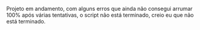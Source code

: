 Projeto em andamento, com alguns erros que ainda não consegui arrumar 100% após várias tentativas, o script não está terminado, creio eu que não está terminado.

